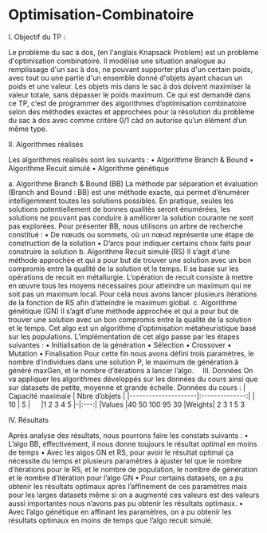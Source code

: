 # Optimisation-Combinatoire


 
I.	Objectif du TP : 

Le problème du sac à dos, (en l'anglais Knapsack Problem) est un problème d'optimisation combinatoire. Il modélise une situation analogue au remplissage d'un sac à dos, ne pouvant supporter plus d'un certain poids, avec tout ou une partie d'un ensemble donné d'objets ayant chacun un poids et une valeur. Les objets mis dans le sac à dos doivent maximiser la valeur totale, sans dépasser le poids maximum.
Ce qui est demandé dans ce TP, c’est de programmer des algorithmes d’optimisation combinatoire selon des méthodes exactes et approchées pour la résolution du problème du sac à dos avec comme critère 0/1 càd on autorise qu’un élément d’un même type. 

II.	Algorithmes réalisés

Les algorithmes réalisés sont les suivants :
•	Algorithme Branch & Bound
•	Algorithme Recuit simulé
•	Algorithme génétique

a.	Algorithme Branch & Bound (BB)
La méthode par séparation et évaluation (Branch and Bound : BB) est une méthode exacte, qui permet d’énumérer intelligemment toutes les solutions possibles. En pratique, seules les solutions potentiellement de bonnes qualités seront énumérées, les solutions ne pouvant pas conduire à améliorer la solution courante ne sont pas explorées.
Pour présenter BB, nous utilisons un arbre de recherche constitué :
•	De nœuds ou sommets, où un nœud représente une étape de construction de la solution
•	D’arcs pour indiquer certains choix faits pour construire la solution
b.	Algorithme Recuit simulé (RS)
Il s’agit d’une méthode approchée et qui a pour but de trouver une solution avec un bon compromis entre la qualité de la solution et le temps. Il se base sur les opérations de recuit en métallurgie. L’opération de recuit consiste à mettre en œuvre tous les moyens nécessaires pour atteindre un maximum qui ne soit pas un maximum local. Pour cela nous avons lancer plusieurs itérations de la fonction de RS afin d’atteindre le maximum global.
c.	Algorithme génétique (GN)
Il s’agit d’une méthode approchée et qui a pour but de trouver une solution avec un bon compromis entre la qualité de la solution et le temps.  Cet algo est un algorithme d’optimisation métaheuristique basé sur les populations. L’implémentation de cet algo passe par les étapes suivantes :
•	Initialisation de la génération
•	Sélection
•	Crossover
•	Mutation 
•	Finalisation
Pour cette fin nous avons défini trois paramètres, le nombre d’individues dans une solution P, le maximum de génération à généré maxGen, et le nombre d’itérations à lancer l’algo. 
III.	Données
On va appliquer les algorithmes développés sur les données du cours ainsi que sur datasets de petite, moyenne et grande échelle.
Données du cours :
| Capacité maximale   | Nbre d’objets  | 
|---------------------|:--------------:|
|      10             |         5      |
 
	       |1 	2	   3   4	5
         |-|:---:|
|Values	|40	50	100	95	30
|Weights|	2  	3	   1 	5  	3


IV.	Résultats



Après analyse des résultats, nous pourrons faire les constats suivants :
•	L’algo BB, effectivement, il nous donne toujours le résultat optimal en moins de temps
•	Avec les algos GN et RS, pour avoir le résultat optimal ça nécessite du temps et plusieurs paramètres à ajuster tel que le nombre d’itérations pour le RS, et le nombre de population, le nombre de génération et le nombre d’itération pour l’algo GN 
•	Pour certains datasets, on a pu obtenir les résultats optimaux après l’affinement de ces paramètres mais pour les larges datasets même si on a augmenté ces valeurs est des valeurs aussi importantes nous n’avons pas pu obtenir les résultats optimaux.
•	Avec l’algo génétique en affinant les paramètres, on a pu obtenir les résultats optimaux en moins de temps que l’algo recuit simulé.
